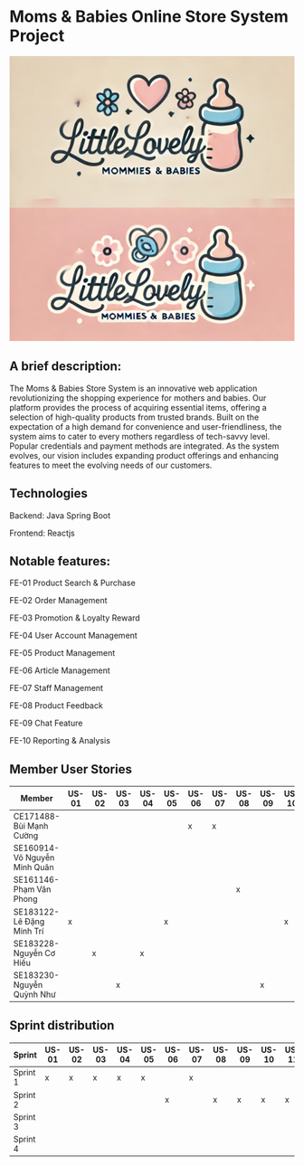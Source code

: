 # Moms & Babies Online Store System Project

![Logo](logo.webp)

## A brief description: 
The Moms & Babies Store System is an innovative web application revolutionizing the shopping experience for mothers and babies. Our platform provides the process of acquiring essential items, offering a selection of high-quality products from trusted brands. Built on the expectation of a high demand for convenience and user-friendliness, the system aims to cater to every mothers regardless of tech-savvy level. Popular credentials and payment methods are integrated. As the system evolves, our vision includes expanding product offerings and enhancing features to meet the evolving needs of our customers.


## Technologies
Backend: Java Spring Boot

Frontend: Reactjs

## Notable features:

FE-01	Product Search & Purchase

FE-02	Order Management

FE-03	Promotion & Loyalty Reward

FE-04	User Account Management

FE-05	Product Management

FE-06	Article Management

FE-07	Staff Management

FE-08	Product Feedback

FE-09	Chat Feature

FE-10	Reporting & Analysis


## Member User Stories

| Member | US-01 | US-02 | US-03 | US-04 | US-05 | US-06 | US-07 | US-08 | US-09 | US-10 | US-11 | US-12 | US-13 | US-14 | US-15 | US-16 | US-17 | US-18 | US-19 | US-20 | US-21 | US-22 | US-23 | US-24 | US-25 | US-26 | US-27 | US-28 | US-29 | US-30 |
|--------|-------|-------|-------|-------|-------|-------|-------|-------|-------|-------|-------|-------|-------|-------|-------|-------|-------|-------|-------|-------|-------|-------|-------|-------|-------|-------|-------|-------|-------|-------|
| CE171488-Bùi Mạnh Cường        | | | | | | x | x | | | | | | x | | x | | | | | | | | | | | | x | | | |
| SE160914-Võ Nguyễn Minh Quân   | | | | | | | | | | | | x | | | | x | | | | x | x | | | | x | | | | | |
| SE161146-Phạm Văn Phong        | | | | | | | | x | | | | | | | | | x | | | | | | x | x | | | | | | x |
| SE183122-Lê Đặng Minh Trí      | x | | | | x | | | | | x | | | | | | | | x | | | | | | | | | | x | | |
| SE183228-Nguyễn Cơ Hiếu        | | x | | x | | | | | | | x | | | x | | | | | | | | | | | | x | | | | |
| SE183230-Nguyễn Quỳnh Như      | | | x | | | | | | x | | | | | | | | | | x | | | x | | | | | | | x | |

## Sprint distribution

| Sprint | US-01 | US-02 | US-03 | US-04 | US-05 | US-06 | US-07 | US-08 | US-09 | US-10 | US-11 | US-12 | US-13 | US-14 | US-15 | US-16 | US-17 | US-18 | US-19 | US-20 | US-21 | US-22 | US-23 | US-24 | US-25 | US-26 | US-27 | US-28 | US-29 | US-30 |
|------|-----|-----|-----|-----|-----|-----|-----|-----|-----|-----|-----|-----|-----|-----|-----|-----|-----|-----|-----|-----|-----|-----|-----|-----|-----|-----|-----|-----|-----|-----|
| Sprint 1 | x | x | x | x | x | | x | | | | | | | | | | | | | | x | x | x | x | | | | | | |
| Sprint 2 | | | | | | x | | x | x | x | x | x | x | | | | | | | x | | | | | | | | | | |
| Sprint 3 | | | | | | | | | | | | | | x | x | x | x | x | x | | | | | | | | | | | |
| Sprint 4 | | | | | | | | | | | | | | | | | | | | | | | | | x | x | x | x | x | x |
